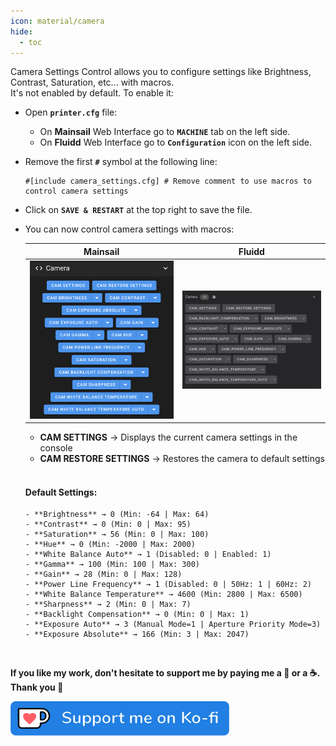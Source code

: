 ```yaml
---
icon: material/camera
hide:
  - toc
---
```

Camera Settings Control allows you to configure settings like Brightness, Contrast, Saturation, etc... with macros.<br />
It's not enabled by default. To enable it:

- Open **`printer.cfg`** file:

    - On **Mainsail** Web Interface go to **`MACHINE`** tab on the left side.
    - On **Fluidd** Web Interface go to **`Configuration`** icon on the left side.

- Remove the first **`#`** symbol at the following line:

    ``` title="printer.cfg"
    #[include camera_settings.cfg] # Remove comment to use macros to control camera settings
    ```

- Click on **`SAVE & RESTART`** at the top right to save the file.

- You can now control camera settings with macros:

	| Mainsail | Fluidd |
	| :---------: | :---------: |
	| <img width="400" src="../assets/images/camera-macros-01.png"> | <img width="400" src="../assets/images/camera-macros-02.png"> |

    - **CAM SETTINGS** → Displays the current camera settings in the console
    - **CAM RESTORE SETTINGS** → Restores the camera to default settings
    <br /><br />
    #### Default Settings:
      - **Brightness** → 0 (Min: -64 | Max: 64)
      - **Contrast** → 0 (Min: 0 | Max: 95)
      - **Saturation** → 56 (Min: 0 | Max: 100)
      - **Hue** → 0 (Min: -2000 | Max: 2000)
      - **White Balance Auto** → 1 (Disabled: 0 | Enabled: 1)
      - **Gamma** → 100 (Min: 100 | Max: 300)
      - **Gain** → 28 (Min: 0 | Max: 128)
      - **Power Line Frequency** → 1 (Disabled: 0 | 50Hz: 1 | 60Hz: 2)
      - **White Balance Temperature** → 4600 (Min: 2800 | Max: 6500)
      - **Sharpness** → 2 (Min: 0 | Max: 7)
      - **Backlight Compensation** → 0 (Min: 0 | Max: 1)
      - **Exposure Auto** → 3 (Manual Mode=1 | Aperture Priority Mode=3)
      - **Exposure Absolute** → 166 (Min: 3 | Max: 2047)

<br />

**If you like my work, don't hesitate to support me by paying me a 🍺 or a ☕. Thank you 🙂**

<a href="https://ko-fi.com/guilouz" target="_blank"><img width="350" src="../assets/images/ko-fi.png"></a>
